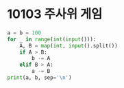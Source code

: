 # 10103 주사위 게임



```python
a = b = 100
for _ in range(int(input())):
    A, B = map(int, input().split())
    if A > B:
        b -= A
    elif B > A:
        a -= B
print(a, b, sep='\n')
```

